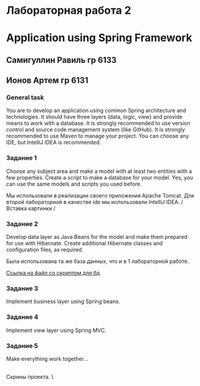 # Лабораторная работа 2
# Application using Spring Framework
## Самигуллин Равиль гр 6133
## Ионов Артем гр 6131

### General task
You are to develop an application using common Spring architecture and technologies. It should have three layers (data, logic, view) and provide means to work with a database.
It is strongly recommended to use version control and source code management system (like GitHub).
It is strongly recommended to use Maven to manage your project.
You can choose any IDE, but IntelliJ IDEA is recommended.


### Задание 1
Choose any subject area and make a model with at least two entities with a few properties.
Create a script to make a database for your model.
Yes, you can use the same models and scripts you used before.

Мы использовали в реализации своего приложения Apache Tomcat.
Для второй лабораторной в качестве ide мы использовали IntelliJ IDEA. 
/
Вставка картинки
/

### Задание 2
Develop data layer as Java Beans for the model and make them prepared for use with Hibernate.
Create additional Hibernate classes and configuration files, as required.

Была использована та же база данных, что и в 1 лабораторной работе.

[Ссылка на файл со скриптом для бд](https://github.com/sat4h/Java/blob/e532a6b018bf8201ff0d051dbdbdf12b01afd345/Lr1/gamesenergyskript.sql)


### Задание 3
Implement business layer using Spring beans.


### Задание 4
Implement view layer using Spring MVC.



### Задание 5
Make everything work together…


\
Скрины проекта.
\
